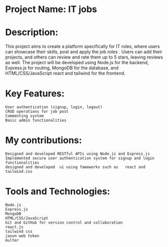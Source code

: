 
# Project Name: IT jobs


# Description:
This project aims to create a platform specifically for IT roles, where users can showcase their skills, post and apply  the job roles . Users can add their projects, and others can review and rate them up to 5 stars, leaving reviews as well. The project will be developed using Node.js for the backend, Express.js for routing, MongoDB for the database, and HTML/CSS/JavaScript react and tailwind  for the frontend.

# Key Features:

    User authentication (signup, login, logout)
    CRUD operations for job post 
    Commenting system
    Basic admin functionalities

# My contributions:

    Designed and developed RESTful APIs using Node.js and Express.js 
    Implemented secure user authentication system for signup and login functionalities
    designed and developed  ui using fameworks such as   react and tailwind.css

# Tools and Technologies:
    Node.js
    Express.js
    MongoDB
    HTML/CSS/JavaScript
    Git and GitHub for version control and collaboration
    react.js
    tailwind css
    jason web token 
    multer
    
